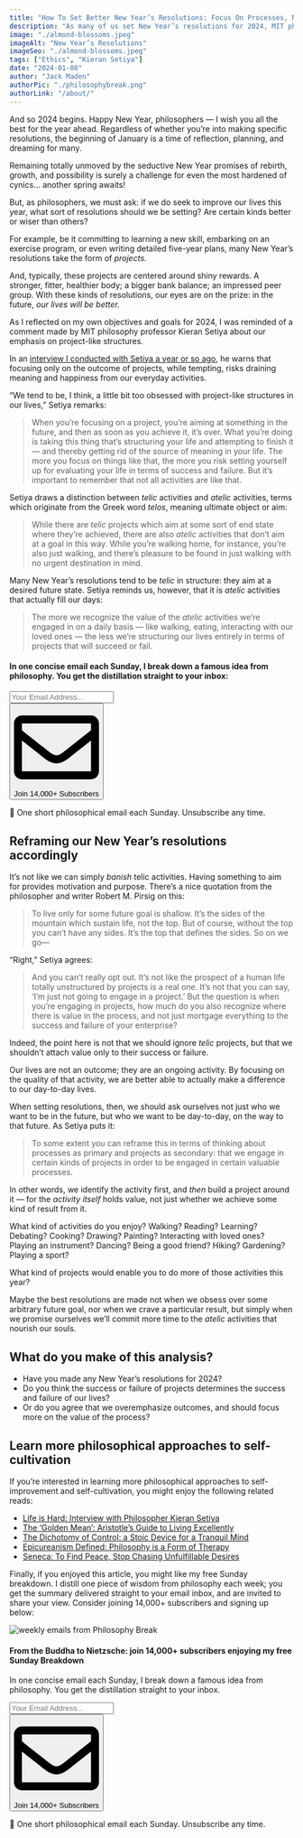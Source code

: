 ```yaml
---
title: "How To Set Better New Year’s Resolutions: Focus On Processes, Not Outcomes"
description: "As many of us set New Year’s resolutions for 2024, MIT philosophy professor Kieran Setiya argues that we might better serve ourselves by focusing on the quality of processes, not just the result of projects."
image: "./almond-blossoms.jpeg"
imageAlt: "New Year’s Resolutions"
imageSeo: "./almond-blossoms.jpeg"
tags: ["Ethics", "Kieran Setiya"]
date: "2024-01-08"
author: "Jack Maden"
authorPic: "./philosophybreak.png"
authorLink: "/about/"
---
```


<span class="big-letter">A</span>nd so 2024 begins. Happy New Year, philosophers — I wish you all the best for the year ahead. Regardless of whether you’re into making specific resolutions, the beginning of January is a time of reflection, planning, and dreaming for many.

Remaining totally unmoved by the seductive New Year promises of rebirth, growth, and possibility is surely a challenge for even the most hardened of cynics... another spring awaits!

But, as philosophers, we must ask: if we do seek to improve our lives this year, what sort of resolutions should we be setting? Are certain kinds better or wiser than others?

For example, be it committing to learning a new skill, embarking on an exercise program, or even writing detailed five-year plans, many New Year’s resolutions take the form of _projects._

And, typically, these projects are centered around shiny rewards. A stronger, fitter, healthier body; a bigger bank balance; an impressed peer group. With these kinds of resolutions, our eyes are on the prize: in the future, _our lives will be better._

As I reflected on my own objectives and goals for 2024, I was reminded of a comment made by MIT philosophy professor Kieran Setiya about our emphasis on project-like structures.

In an [interview I conducted with Setiya a year or so ago](/articles/life-is-hard-interview-with-mit-philosophy-professor-kieran-setiya/), he warns that focusing only on the outcome of projects, while tempting, risks draining meaning and happiness from our everyday activities.

“We tend to be, I think, a little bit too obsessed with project-like structures in our lives,” Setiya remarks:

>When you’re focusing on a project, you’re aiming at something in the future, and then as soon as you achieve it, it’s over. What you’re doing is taking this thing that’s structuring your life and attempting to finish it — and thereby getting rid of the source of meaning in your life. The more you focus on things like that, the more you risk setting yourself up for evaluating your life in terms of success and failure. But it’s important to remember that not all activities are like that.

Setiya draws a distinction between _telic_ activities and _atelic_ activities, terms which originate from the Greek word _telos_, meaning ultimate object or aim:

>While there are _telic_ projects which aim at some sort of end state where they’re achieved, there are also _atelic_ activities that don’t aim at a goal in this way. While you’re walking home, for instance, you’re also just walking, and there’s pleasure to be found in just walking with no urgent destination in mind.

Many New Year’s resolutions tend to be _telic_ in structure: they aim at a desired future state. Setiya reminds us, however, that it is _atelic_ activities that actually fill our days:

>The more we recognize the value of the _atelic_ activities we’re engaged in on a daily basis — like walking, eating, interacting with our loved ones — the less we’re structuring our lives entirely in terms of projects that will succeed or fail.

<!--small subscribe-->
<div class="course-promo darkradial-background subscribe text-center">
    <h4>In one concise email each Sunday, I break down a famous idea from philosophy. You get the distillation straight to your inbox:</h4>
    <div class="small-pad-top">
        <form action="https://app.convertkit.com/forms/5812400/subscriptions" method="post" data-sv-form="5812400" data-uid="be0e52d3c0" data-format="inline" data-version="6" data-options="{&quot;settings&quot;:{&quot;after_subscribe&quot;:{&quot;action&quot;:&quot;message&quot;,&quot;success_message&quot;:&quot;Thank you, philosopher! Your welcome email will land in your inbox shortly.&quot;,&quot;redirect_url&quot;:&quot;https://philosophybreak.com/thank-you/&quot;},&quot;analytics&quot;:{&quot;google&quot;:null,&quot;fathom&quot;:null,&quot;facebook&quot;:null,&quot;segment&quot;:null,&quot;pinterest&quot;:null,&quot;sparkloop&quot;:null,&quot;googletagmanager&quot;:null},&quot;modal&quot;:{&quot;trigger&quot;:&quot;timer&quot;,&quot;scroll_percentage&quot;:null,&quot;timer&quot;:5,&quot;devices&quot;:&quot;all&quot;,&quot;show_once_every&quot;:15},&quot;powered_by&quot;:{&quot;show&quot;:false,&quot;url&quot;:&quot;https://convertkit.com/features/forms?utm_campaign=poweredby&amp;utm_content=form&amp;utm_medium=referral&amp;utm_source=dynamic&quot;},&quot;recaptcha&quot;:{&quot;enabled&quot;:false},&quot;return_visitor&quot;:{&quot;action&quot;:&quot;show&quot;,&quot;custom_content&quot;:&quot;&quot;},&quot;slide_in&quot;:{&quot;display_in&quot;:&quot;bottom_right&quot;,&quot;trigger&quot;:&quot;timer&quot;,&quot;scroll_percentage&quot;:null,&quot;timer&quot;:5,&quot;devices&quot;:&quot;all&quot;,&quot;show_once_every&quot;:15},&quot;sticky_bar&quot;:{&quot;display_in&quot;:&quot;top&quot;,&quot;trigger&quot;:&quot;timer&quot;,&quot;scroll_percentage&quot;:null,&quot;timer&quot;:5,&quot;devices&quot;:&quot;all&quot;,&quot;show_once_every&quot;:15}},&quot;version&quot;:&quot;6&quot;}" min-width="400 500 600 700 800">
        <div data-style="clean"><ul data-element="errors" data-group="alert"></ul><div data-element="fields" data-stacked="false">
            <div>
                <input name="email_address" aria-label="Your Email Address..." placeholder="Your Email Address..." required type="email" />
            </div>
            <button class="button primary" type="submit" data-element="submit"><div><div></div><div></div><div></div></div><span><svg xmlns="http://www.w3.org/2000/svg" viewBox="0 0 512 512"><path d="M464 64H48C21.49 64 0 85.49 0 112v288c0 26.51 21.49 48 48 48h416c26.51 0 48-21.49 48-48V112c0-26.51-21.49-48-48-48zm0 48v40.805c-22.422 18.259-58.168 46.651-134.587 106.49-16.841 13.247-50.201 45.072-73.413 44.701-23.208.375-56.579-31.459-73.413-44.701C106.18 199.465 70.425 171.067 48 152.805V112h416zM48 400V214.398c22.914 18.251 55.409 43.862 104.938 82.646 21.857 17.205 60.134 55.186 103.062 54.955 42.717.231 80.509-37.199 103.053-54.947 49.528-38.783 82.032-64.401 104.947-82.653V400H48z"/></svg>Join 14,000+ Subscribers</span></button>
            </div>
            </div>
        </form>
        <p class="tiny-mar-top no-mar-bottom review-font">💭 One short philosophical email each Sunday. Unsubscribe any time.</p>
    </div>
</div>

## ​Reframing our New Year’s resolutions accordingly

<span class="big-letter">I</span>t’s not like we can simply _banish_ telic activities. Having something to aim for provides motivation and purpose. There’s a nice quotation from the philosopher and writer Robert M. Pirsig on this:

>To live only for some future goal is shallow. It’s the sides of the mountain which sustain life, not the top. But of course, without the top you can’t have any sides. It’s the top that defines the sides. So on we go—

“Right,” Setiya agrees:

>And you can’t really opt out. It’s not like the prospect of a human life totally unstructured by projects is a real one. It’s not that you can say, ‘I’m just not going to engage in a project.’ But the question is when you’re engaging in projects, how much do you also recognize where there is value in the process, and not just mortgage everything to the success and failure of your enterprise?

Indeed, the point here is not that we should ignore _telic_ projects, but that we shouldn’t attach value only to their success or failure.

Our lives are not an outcome; they are an ongoing activity. By focusing on the quality of that activity, we are better able to actually make a difference to our day-to-day lives.

When setting resolutions, then, we should ask ourselves not just who we want to be in the future, but who we want to be day-to-day, on the way to that future. As Setiya puts it:

>To some extent you can reframe this in terms of thinking about processes as primary and projects as secondary: that we engage in certain kinds of projects in order to be engaged in certain valuable processes.

In other words, we identify the activity first, and _then_ build a project around it — for the _activity itself_ holds value, not just whether we achieve some kind of result from it.

What kind of activities do you enjoy? Walking? Reading? Learning? Debating? Cooking? Drawing? Painting? Interacting with loved ones? Playing an instrument? Dancing? Being a good friend? Hiking? Gardening? Playing a sport?

What kind of projects would enable you to do more of those activities this year?

Maybe the best resolutions are made not when we obsess over some arbitrary future goal, nor when we crave a particular result, but simply when we promise ourselves we’ll commit more time to the _atelic_ activities that nourish our souls.

## What do you make of this analysis?

- Have you made any New Year’s resolutions for 2024? 
- Do you think the success or failure of projects determines the success and failure of our lives?
- Or do you agree that we overemphasize outcomes, and should focus more on the value of the process? 

## Learn more philosophical approaches to self-cultivation

<span class="big-letter">I</span>f you’re interested in learning more philosophical approaches to self-improvement and self-cultivation, you might enjoy the following related reads:

- [Life is Hard: Interview with Philosopher Kieran Setiya](/articles/life-is-hard-interview-with-mit-philosophy-professor-kieran-setiya/)
- [The ‘Golden Mean’: Aristotle’s Guide to Living Excellently](/articles/the-golden-mean-aristotle-guide-to-living-excellently/)
- [The Dichotomy of Control: a Stoic Device for a Tranquil Mind](/articles/dichotomy-of-control-a-stoic-device-for-a-tranquil-mind/)
- [Epicureanism Defined: Philosophy is a Form of Therapy](/articles/epicureanism-defined-philosophy-is-a-form-of-therapy/)
- [Seneca: To Find Peace, Stop Chasing Unfulfillable Desires](/articles/seneca-to-find-peace-stop-chasing-unfulfillable-desires/)

Finally, if you enjoyed this article, you might like my free Sunday breakdown. I distill one piece of wisdom from philosophy each week; you get the summary delivered straight to your email inbox, and are invited to share your view. Consider joining 14,000+ subscribers and signing up below:

<!--big subscribe-->
<div class="course-promo darkradial-background subscribe text-center">
    <img src="/static/6313d50bc32799a6c869239128784c7b/e7f7a/weekly-break.webp" alt="weekly emails from Philosophy Break">
    <h4>From the Buddha to Nietzsche: join 14,000+ subscribers enjoying my free Sunday Breakdown</h4>
    <p class="small-grey-font no-mar-bottom">In one concise email each Sunday, I break down a famous idea from philosophy. You get the distillation straight to your inbox.</p>
    <div class="small-pad-top">
        <form action="https://app.convertkit.com/forms/5812400/subscriptions" method="post" data-sv-form="5812400" data-uid="be0e52d3c0" data-format="inline" data-version="6" data-options="{&quot;settings&quot;:{&quot;after_subscribe&quot;:{&quot;action&quot;:&quot;message&quot;,&quot;success_message&quot;:&quot;Thank you, philosopher! Your welcome email will land in your inbox shortly.&quot;,&quot;redirect_url&quot;:&quot;https://philosophybreak.com/thank-you/&quot;},&quot;analytics&quot;:{&quot;google&quot;:null,&quot;fathom&quot;:null,&quot;facebook&quot;:null,&quot;segment&quot;:null,&quot;pinterest&quot;:null,&quot;sparkloop&quot;:null,&quot;googletagmanager&quot;:null},&quot;modal&quot;:{&quot;trigger&quot;:&quot;timer&quot;,&quot;scroll_percentage&quot;:null,&quot;timer&quot;:5,&quot;devices&quot;:&quot;all&quot;,&quot;show_once_every&quot;:15},&quot;powered_by&quot;:{&quot;show&quot;:false,&quot;url&quot;:&quot;https://convertkit.com/features/forms?utm_campaign=poweredby&amp;utm_content=form&amp;utm_medium=referral&amp;utm_source=dynamic&quot;},&quot;recaptcha&quot;:{&quot;enabled&quot;:false},&quot;return_visitor&quot;:{&quot;action&quot;:&quot;show&quot;,&quot;custom_content&quot;:&quot;&quot;},&quot;slide_in&quot;:{&quot;display_in&quot;:&quot;bottom_right&quot;,&quot;trigger&quot;:&quot;timer&quot;,&quot;scroll_percentage&quot;:null,&quot;timer&quot;:5,&quot;devices&quot;:&quot;all&quot;,&quot;show_once_every&quot;:15},&quot;sticky_bar&quot;:{&quot;display_in&quot;:&quot;top&quot;,&quot;trigger&quot;:&quot;timer&quot;,&quot;scroll_percentage&quot;:null,&quot;timer&quot;:5,&quot;devices&quot;:&quot;all&quot;,&quot;show_once_every&quot;:15}},&quot;version&quot;:&quot;6&quot;}" min-width="400 500 600 700 800">
        <div data-style="clean"><ul data-element="errors" data-group="alert"></ul><div data-element="fields" data-stacked="false">
            <div>
                <input name="email_address" aria-label="Your Email Address..." placeholder="Your Email Address..." required type="email" />
            </div>
            <button class="button primary" type="submit" data-element="submit"><div><div></div><div></div><div></div></div><span><svg xmlns="http://www.w3.org/2000/svg" viewBox="0 0 512 512"><path d="M464 64H48C21.49 64 0 85.49 0 112v288c0 26.51 21.49 48 48 48h416c26.51 0 48-21.49 48-48V112c0-26.51-21.49-48-48-48zm0 48v40.805c-22.422 18.259-58.168 46.651-134.587 106.49-16.841 13.247-50.201 45.072-73.413 44.701-23.208.375-56.579-31.459-73.413-44.701C106.18 199.465 70.425 171.067 48 152.805V112h416zM48 400V214.398c22.914 18.251 55.409 43.862 104.938 82.646 21.857 17.205 60.134 55.186 103.062 54.955 42.717.231 80.509-37.199 103.053-54.947 49.528-38.783 82.032-64.401 104.947-82.653V400H48z"/></svg>Join 14,000+ Subscribers</span></button>
            </div>
            </div>
        </form>
        <p class="tiny-mar-top no-mar-bottom review-font">💭 One short philosophical email each Sunday. Unsubscribe any time.</p>
    </div>
</div>